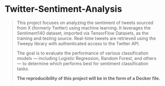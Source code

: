 # Twitter-Sentiment-Analysis
>This project focuses on analyzing the sentiment of tweets sourced from X (formerly Twitter) using machine learning. It leverages the Sentiment140 dataset, imported via TensorFlow Datasets, as the training and testing source. Real-time tweets are retrieved using the Tweepy library with authenticated access to the Twitter API.
>
>The goal is to evaluate the performance of various classification models — including Logistic Regression, Random Forest, and others — to determine which performs best for sentiment classification tasks.
>
>**The reproducibility of this project will be in the form of a Docker file.**
